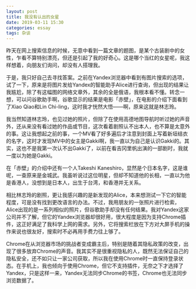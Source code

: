 ```yaml
---
layout: post
title: 我没有认出的女星
date: 2019-03-11 15:30
categories: essay
tags: 杂谈
---
```


昨天在网上搜索信息的时候，无意中看到一篇文章的题图，是某个古装剧中的女性，乍看不算特别漂亮，但还是引起了我的好奇心。这是哪个当红的女星呢，我这样想着，向朋友们询问，却没有人搭理我。

于是，我只好自己去寻找答案。之前在Yandex浏览器中看到有图片搜索的选项，试了一下，原来是将图片发给Yandex的智能助手Alice进行查询，但出现的结果让我尴尬，除了有这幅图的网络文章外，其余的全是俄语，我根本看不懂。转念一想，可以问谷歌助手啊，谷歌显示的结果是电影「赤壁」，在电影的介绍下面看到了Xiao Qiao和Lin Chi-ling，这时我才恍然大悟——啊，原来这就是林志玲。

我当然知道林志玲，也见过她的照片，但除了在使用高德地图导航时听过她的声音外，还从来没有看过她的作品或节目，这次看着剧照认不出本人，也不算是太意外的事。这让我想起之前的事，一个MV看了好多遍后才注意到封面上写着新垣结衣的名字，这时才发现MV中的女主是Gakki啊，我一直以为自己是认识Gakki的。其实，这也不是我第一次认不出Gakki了，以前在看吉冈里帆出演的一部剧时，我就一度以为她是Gakki。

在「赤壁」的介绍中还有一个人Takeshi Kaneshiro，显然是个日本名字，这是谁呢，一查原来是金城武。我虽听说过这位明星，但却不知道他的长相，一直以为他是香港人，没想到是日本人，出生于台湾，和香港并无关系。

相比林志玲的剧照，更让我感兴趣的是新发现的Alice，本来想测试一下它的智能程度，可是没有找到更改语言的办法。不过，我用朋友的一张照片进行检索，Alice出现的是一系列相似的照片，但谷歌助手却没有任何结果。我对Yandex这家公司并不了解，但它的Yandex浏览器却很好用，很大程度是因为支持Chrome插件，这正好满足了我科学上网的需求。另外，它将搜索栏放在下方对大屏手机的操作来说也很友好，搜索时不必再用手费力往上够了。

Chrome在从浏览器市场的挑战者变成霸主后，特别是随着其隐私政策的改变，出现了很多放弃Chrome的声音。我其实不是很重视隐私的人，既然无法保证自己的隐私安全，还不如只让一家公司获取，所以我在使用Chrome时一直保持登录状态。在手机上，我也倾向于使用Chrome，但它不支持插件，无奈之下才选择了Yandex，只是这样一来，Yandex无法同步Chrome的书签，Chrome也无法同步浏览数据了。